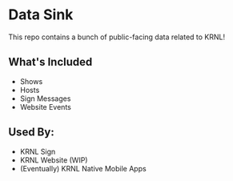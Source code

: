 # Data Sink

This repo contains a bunch of public-facing data related to KRNL!

## What's Included

- Shows
- Hosts
- Sign Messages
- Website Events

## Used By:

- KRNL Sign
- KRNL Website (WIP)
- (Eventually) KRNL Native Mobile Apps